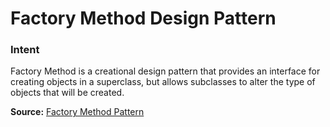 # Factory Method Design Pattern

### Intent
Factory Method is a creational design pattern that provides an interface for creating objects in a superclass, but allows subclasses to alter the type of objects that will be created.

**Source:** [Factory Method Pattern](https://refactoring.guru/design-patterns/factory-method)